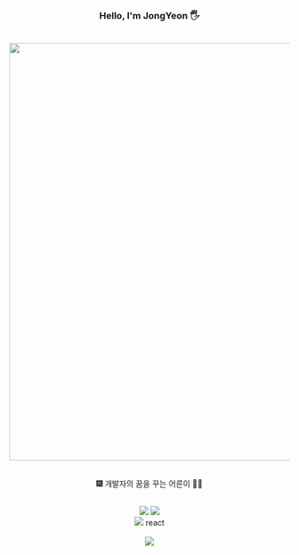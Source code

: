 <div align="center">

### Hello, I'm JongYeon 🖐️

<br>
<img src="http://poot97.dothome.co.kr/TextGenerator/picture/city2.gif" style="width:750px;">
<br>
<br>
<p>🎆 개발자의 꿈을 꾸는 어른이 👨‍💻</p>
<br>
<img src="https://img.shields.io/badge/jjon9__yy-E4405F?style=flat&logo=instagram&logoColor=white">
<img src="https://img.shields.io/badge/poot972@gmail.com-EA4335?style=flat&logo=gmail&logoColor=white">
<br>
<img src="https://img.shields.io/badge/poot972@gmail.com-EA4335?style=flat&logo=gmail&logoColor=white">
react
<br><br>
<img src="https://github-readme-stats.vercel.app/api/top-langs/?username=kimjy97&layout=compact&theme=dark">
</div>

